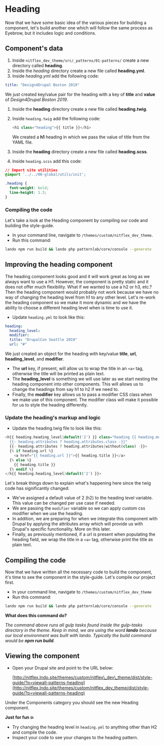 # Heading

Now that we have some basic idea of the various pieces for building a component, let's build another one which will follow the same process as Eyebrow, but it includes logic and conditions.

## Component's data

1. Inside `nitflex_dev_theme/src/_patterns/01-patterns/` create a new directory called **heading**.
2. Inside the _heading_ directory create a new file called **heading.yml**.
3. Inside _heading.yml_ add the following code:

```yaml
title: "Design4Drupal Boston 2019"
```

We just created key/value pair for the heading with a key of **title** and **value** of _Design4Drupal Boston 2019_.

1. Inside the **heading** directory create a new file called **heading.twig**.
2. Inside `heading.twig` add the following code:

   ```php
   <h1 class="heading">{{ title }}</h1>
   ```

   We created a **h1** heading in which we pass the value of title from the YAML file.

3. Inside the **heading** directory create a new file called **heading.scss**.
4. Inside `heading.scss` add this code:

```css
// Import site utilities
@import '../../00-global/utils/init';

.heading {
  font-weight: bold;
  line-height: 1.3;
}
```

### Compiling the code

Let's take a look at the Heading component by compiling our code and building the style-guide.

* In your command line, navigate to `/themes/custom/nitflex_dev_theme`.
* Run this command:

```bash
lando npm run build && lando php patternlab/core/console --generate
```

## Improving the heading component

The heading component looks good and it will work great as long as we always want to use a H1. However, the component is pretty static and it does not offer much flexibility. What if we wanted to use a h2 or h3, etc.? Then the heading component would probably not work because we have no way of changing the heading level from h1 to any other level. Let's re-work the heading component so we make it more dynamic and we have the ability to choose a different heading level when is time to use it.

* Update `heading.yml` to look like this:

```yaml
heading:
  heading_level:
  modifier:
  title: "DrupalCon Seattle 2019"
  url: "#"
```

We just created an object for the heading with key/value **title**, **url**, **heading\_level**, and **modifier**.

* The **url** key, if present, will allow us to wrap the title in an `<a>` tag, otherwise the title will be printed as plain text.
* The **heading\_level** is something we will use later as we start nesting the heading component into other components. This will allows us to change the headings from say h1 to h2 if we need to.
* Finally, the **modifier** key allows us to pass a modifier CSS class when we make use of this component. The modifier class will make it possible for us to style the heading differently.

### Update the heading's markup and logic

* Update the heading.twig file to look like this:

```php
<h{{ heading.heading_level|default('2') }} class="heading {{ heading.modifier ? ' ' ~ heading.modifier }}
  {{- heading.attributes ? heading.attributes.class -}}"
  {{- heading.attributes ? heading.attributes|without(class) -}}>
  {% if heading.url %}
    <a href="{{ heading.url }}">{{ heading.title }}</a>
  {% else %}
    {{ heading.title }}
  {% endif %}
</h{{ heading.heading_level|default('2') }}>
```

Let's break things down to explain what's happening here since the twig code has significantly changed:

* We've assigned a default value of 2 \(h2\) to the heading level variable. This value can be changed per use case if needed.
* We are passing the `modifier` variable so we can apply custom css modifier when we use the heading.
* In addition, we are preparing for when we integrate this component with Drupal by applying the attributes array which will provide us with Drupal's specific functionality. More on this later.
* Finally, as previously mentioned, if a url is present when populating the heading field, we wrap the title in a `<a>` tag, otherwise print the title as plain text.

## Compiling the code

Now that we have written all the necessary code to build the component, it's time to see the component in the style-guide. Let's compile our project first.

* In your command line, navigate to `/themes/custom/nitflex_dev_theme`
* Run this command:

```bash
lando npm run build && lando php patternlab/core/console --generate
```

**What does this command do?**

_The command above runs all gulp tasks found inside the gulp-tasks directory in the theme. Keep in mind, we are using the word **lando** because our local environment was built with lando. Typically the build command would be **npm run build**._

## Viewing the component

* Open your Drupal site and point to the URL below:

  [http://nitflex.lndo.site/themes/custom/nitflex\_dev\_theme/dist/style-guide/?p=viewall-patterns-heading](http://nitflex.lndo.site/themes/custom/nitflex_dev_theme/dist/style-guide/?p=viewall-patterns-heading)

Under the Components category you should see the new Heading component.

**Just for fun 💥**

* Try changing the heading level in `heading.yml` to anything other than H2 and compile the code.
* Inspect your code to see your changes to the heading pattern.

